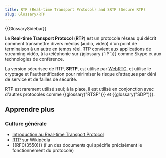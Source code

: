 ```yaml
---
title: RTP (Real-time Transport Protocol) and SRTP (Secure RTP)
slug: Glossary/RTP
---
```


{{GlossarySidebar}}

Le **Real-time Transport Protocol** (**RTP**) est un protocole réseau qui décrit comment transmettre divers médias (audio, vidéo) d'un point de terminaison à un autre en temps réel. RTP convient aux applications de streaming vidéo, à la téléphonie sur {{glossary ("IP")}} comme Skype et aux technologies de conférence.

La version sécurisée de RTP, **SRTP**, est utilisé par [WebRTC](/fr/docs/Web/API/WebRTC_API), et utilise le cryptage et l'authentification pour minimiser le risque d'attaques par déni de service et de failles de sécurité.

RTP est rarement utilisé seul; à la place, il est utilisé en conjonction avec d'autres protocoles comme {{glossary("RTSP")}} et {{glossary("SDP")}}.

## Apprendre plus

### Culture générale

- [Introduction au Real-time Transport Protocol](/fr/docs/Web/API/WebRTC_API/Intro_to_RTP)
- [RTP](https://fr.wikipedia.org/wiki/Real-time_Transport_Protocol) sur Wikipédia
- {{RFC(3550)}} (l'un des documents qui spécifie précisément le fonctionnement du protocole)
